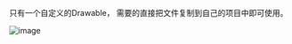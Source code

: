 只有一个自定义的Drawable， 需要的直接把文件复制到自己的项目中即可使用。

![image](https://github.com/xiazunyang/WaveDrawable/demo.gif)